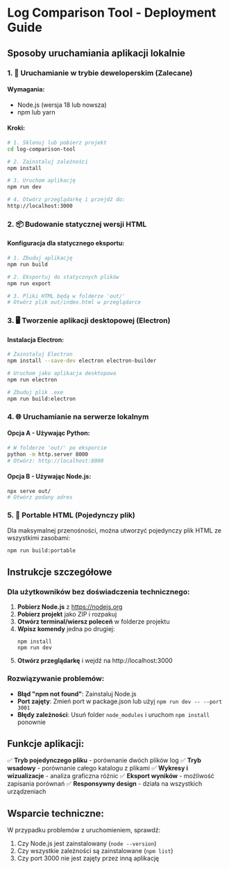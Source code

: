 # Log Comparison Tool - Deployment Guide

## Sposoby uruchamiania aplikacji lokalnie

### 1. 🚀 Uruchamianie w trybie deweloperskim (Zalecane)

#### Wymagania:
- Node.js (wersja 18 lub nowsza)
- npm lub yarn

#### Kroki:
```bash
# 1. Sklonuj lub pobierz projekt
cd log-comparison-tool

# 2. Zainstaluj zależności
npm install

# 3. Uruchom aplikację
npm run dev

# 4. Otwórz przeglądarkę i przejdź do:
http://localhost:3000
```

### 2. 📦 Budowanie statycznej wersji HTML

#### Konfiguracja dla statycznego eksportu:
```bash
# 1. Zbuduj aplikację
npm run build

# 2. Eksportuj do statycznych plików
npm run export

# 3. Pliki HTML będą w folderze 'out/'
# Otwórz plik out/index.html w przeglądarce
```

### 3. 🖥️ Tworzenie aplikacji desktopowej (Electron)

#### Instalacja Electron:
```bash
# Zainstaluj Electron
npm install --save-dev electron electron-builder

# Uruchom jako aplikacja desktopowa
npm run electron

# Zbuduj plik .exe
npm run build:electron
```

### 4. 🌐 Uruchamianie na serwerze lokalnym

#### Opcja A - Używając Python:
```bash
# W folderze 'out/' po eksporcie
python -m http.server 8000
# Otwórz: http://localhost:8000
```

#### Opcja B - Używając Node.js:
```bash
npx serve out/
# Otwórz podany adres
```

### 5. 📱 Portable HTML (Pojedynczy plik)

Dla maksymalnej przenośności, można utworzyć pojedynczy plik HTML ze wszystkimi zasobami:

```bash
npm run build:portable
```

## Instrukcje szczegółowe

### Dla użytkowników bez doświadczenia technicznego:

1. **Pobierz Node.js** z https://nodejs.org
2. **Pobierz projekt** jako ZIP i rozpakuj
3. **Otwórz terminal/wiersz poleceń** w folderze projektu
4. **Wpisz komendy** jedna po drugiej:
   ```
   npm install
   npm run dev
   ```
5. **Otwórz przeglądarkę** i wejdź na http://localhost:3000

### Rozwiązywanie problemów:

- **Błąd "npm not found"**: Zainstaluj Node.js
- **Port zajęty**: Zmień port w package.json lub użyj `npm run dev -- --port 3001`
- **Błędy zależności**: Usuń folder `node_modules` i uruchom `npm install` ponownie

## Funkcje aplikacji:

✅ **Tryb pojedynczego pliku** - porównanie dwóch plików log
✅ **Tryb wsadowy** - porównanie całego katalogu z plikami
✅ **Wykresy i wizualizacje** - analiza graficzna różnic
✅ **Eksport wyników** - możliwość zapisania porównań
✅ **Responsywny design** - działa na wszystkich urządzeniach

## Wsparcie techniczne:

W przypadku problemów z uruchomieniem, sprawdź:
1. Czy Node.js jest zainstalowany (`node --version`)
2. Czy wszystkie zależności są zainstalowane (`npm list`)
3. Czy port 3000 nie jest zajęty przez inną aplikację
